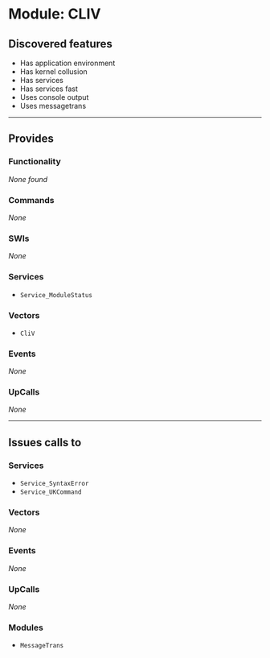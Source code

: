 # Module: CLIV

## Discovered features


* Has application environment
* Has kernel collusion
* Has services
* Has services fast
* Uses console output
* Uses messagetrans

---

## Provides

### Functionality


*None found*

### Commands


*None*


### SWIs


*None*


### Services


* `Service_ModuleStatus`


### Vectors


* `CliV`


### Events


*None*


### UpCalls


*None*


---

## Issues calls to

### Services


* `Service_SyntaxError`
* `Service_UKCommand`


### Vectors


*None*


### Events


*None*


### UpCalls


*None*


### Modules


* `MessageTrans`


